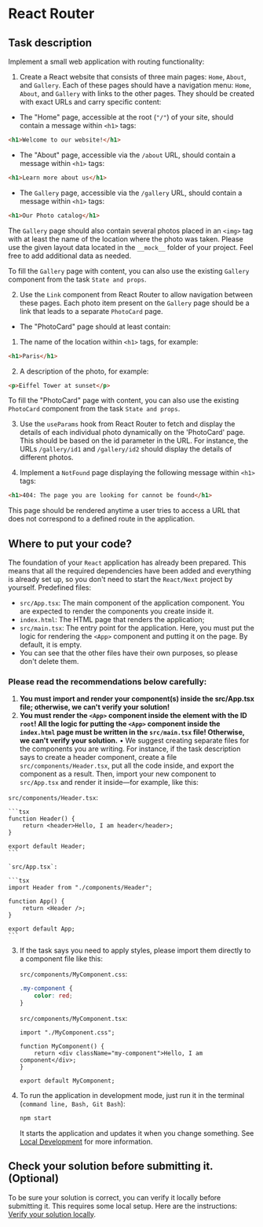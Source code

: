 # React Router

## Task description 

Implement a small web application with routing functionality:

1. Create a React website that consists of three main pages: `Home`, `About`, and `Gallery`. Each of these pages should have a navigation menu: `Home`, `About`, and `Gallery` with links to the other pages. They should be created with exact URLs and carry specific content:

-   The "Home" page, accessible at the root (`"/"`) of your site, should contain a message within `<h1>` tags:

```html
<h1>Welcome to our website!</h1>
```

-   The "About" page, accessible via the `/about` URL, should contain a message within `<h1>` tags:

```html
<h1>Learn more about us</h1>
```

-   The `Gallery` page, accessible via the `/gallery` URL, should contain a message within `<h1>` tags:

```html
<h1>Our Photo catalog</h1>
```

The `Gallery` page should also contain several photos placed in an `<img>` tag with at least the name of the location where the photo was taken. Please use the given layout data located in the `__mock__` folder of your project. Feel free to add additional data as needed.

To fill the `Gallery` page with content, you can also use the existing `Gallery` component from the task `State and props`.

2. Use the `Link` component from React Router to allow navigation between these pages. Each photo item present on the `Gallery` page should be a link that leads to a separate `PhotoCard` page.

-   The "PhotoCard" page should at least contain:

1. The name of the location within `<h1>` tags, for example:

```html
<h1>Paris</h1>
```

2.  A description of the photo, for example:

```html
<p>Eiffel Tower at sunset</p>
```

To fill the "PhotoCard" page with content, you can also use the existing `PhotoCard` component from the task `State and props`.

3. Use the `useParams` hook from React Router to fetch and display the details of each individual photo dynamically on the 'PhotoCard' page. This should be based on the id parameter in the URL. For instance, the URLs `/gallery/id1` and `/gallery/id2` should display the details of different photos.

4. Implement a `NotFound` page displaying the following message within `<h1>` tags:

```html
<h1>404: The page you are looking for cannot be found</h1>
```

This page should be rendered anytime a user tries to access a URL that does not correspond to a defined route in the application.

## Where to put your code?
The foundation of your `React` application has already been prepared. This means that all the required dependencies have been added and everything is already set up, so you don't need to start the `React/Next` project by yourself.
Predefined files:
-	`src/App.tsx`: The main component of the application component. You are expected to render the components you create inside it.
-	`index.html`: The HTML page that renders the application;
-	`src/main.tsx`: The entry point for the application. Here, you must put the logic for rendering the `<App>` component and putting it on the page. By default, it is empty.
-	You can see that the other files have their own purposes, so please don't delete them.


### Please read the recommendations below carefully:
1. **You must import and render your component(s) inside the src/App.tsx file; otherwise, we can't verify your solution!**
2. **You must render the `<App>` component inside the element with the ID `root`! All the logic for putting the `<App>` component inside the `index.html` page must be written in the `src/main.tsx` file! Otherwise, we can't verify your solution.**
•	We suggest creating separate files for the components you are writing. For instance, if the task description says to create a header component, create a file `src/components/Header.tsx`, put all the code inside, and export the component as a result.
Then, import your new component to `src/App.tsx` and render it inside—for example, like this:

`src/components/Header.tsx`:

    ```tsx
    function Header() {
        return <header>Hello, I am header</header>;
    }

    export default Header;
    ```

    `src/App.tsx`:

    ```tsx
    import Header from "./components/Header";

    function App() {
        return <Header />;
    }

    export default App;
    ```

3. If the task says you need to apply styles, please import them directly to a component file like this:

    `src/components/MyComponent.css`:

    ```css
    .my-component {
        color: red;
    }
    ```

    `src/components/MyComponent.tsx`:

    ```tsx
    import "./MyComponent.css";

    function MyComponent() {
        return <div className="my-component">Hello, I am component</div>;
    }

    export default MyComponent;
    ```

4. To run the application in development mode, just run it in the terminal (`command line, Bash, Git Bash`):

    ```bash
    npm start
    ```

    It starts the application and updates it when you change something. See [Local Development](./docs/LOCAL_DEVELOPMENT_REACT_NEXT.md) for more information.


## Check your solution before submitting it. (Optional)

To be sure your solution is correct, you can verify it locally before submitting it. This requires some local setup. Here are the instructions: [Verify your solution locally](https://gitlab.com/gap-bs-front-end-autocode-documents/autocode-documents/-/blob/main/docs/VerifySolutionLocally.md).